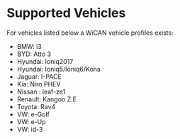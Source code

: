 # Supported Vehicles
For vehicles listed below a WiCAN vehicle profiles exists:
- BMW: i3
- BYD: Atto 3
- Hyundai: Ioniq2017
- Hyundai: Ioniq5/Ioniq6/Kona
- Jaguar: I-PACE
- Kia: Niro PHEV
- Nissan : leaf-ze1
- Renault: Kangoo Z.E
- Toyota: Rav4
- VW: e-Golf
- VW: e-Up
- VW: id-3
